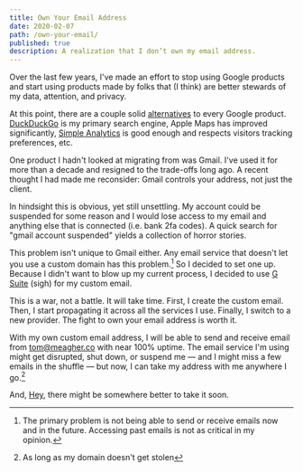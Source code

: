 ```yaml
---
title: Own Your Email Address
date: 2020-02-07
path: /own-your-email/
published: true
description: A realization that I don’t own my email address.
---
```


Over the last few years, I've made an effort to stop using Google products and start using products made by folks that (I think) are better stewards of my data, attention, and privacy.

At this point, there are a couple solid [alternatives](https://restoreprivacy.com/google-alternatives/) to every Google product. [DuckDuckGo](https://duckduckgo.com/) is my primary search engine, Apple Maps has improved significantly, [Simple Analytics](https://simpleanalytics.com/) is good enough and respects visitors tracking preferences, etc.

One product I hadn't looked at migrating from was Gmail. I've used it for more than a decade and resigned to the trade-offs long ago. A recent thought I had made me reconsider: Gmail controls your address, not just the client.

In hindsight this is obvious, yet still unsettling. My account could be suspended for some reason and I would lose access to my email and anything else that is connected (i.e. bank 2fa codes). A quick search for "gmail account suspended" yields a collection of horror stories.

This problem isn't unique to Gmail either. Any email service that doesn't let you use a custom domain has this problem.[^1] So I decided to set one up. Because I didn't want to blow up my current process, I decided to use [G Suite](https://gsuite.google.com/) (sigh) for my custom email.

This is a war, not a battle. It will take time. First, I create the custom email. Then, I start propagating it across all the services I use. Finally, I switch to a new provider. The fight to own your email address is worth it.

With my own custom email address, I will be able to send and receive email from [tom@meagher.co](mailto:tom@meagher.co) with near 100% uptime. The email service I'm using might get disrupted, shut down, or suspend me — and I might miss a few emails in the shuffle — but now, I can take my address with me anywhere I go.[^2]

And, [Hey](https://hey.com), there might be somewhere better to take it soon.

[^1]: The primary problem is not being able to send or receive emails now and in the future. Accessing past emails is not as critical in my opinion.
[^2]: As long as my domain doesn't get stolen
